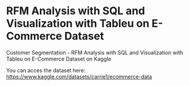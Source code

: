 # RFM Analysis with SQL and Visualization with Tableu on E-Commerce Dataset
Customer Segmentation - RFM Analysis with SQL and Visualization with Tableu on E-Commerce Dataset on Kaggle

You can acces the dataset here:
https://www.kaggle.com/datasets/carrie1/ecommerce-data
